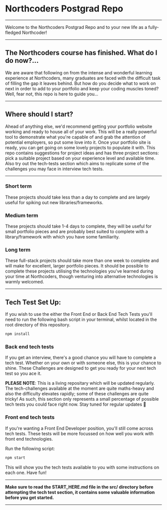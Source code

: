 # Northcoders Postgrad Repo

---

Welcome to the Northcoders Postgrad Repo and to your new life as a fully-fledged Northcoder!



---

## The Northcoders course has finished. What do I do now?...

We are aware that following on from the intense and wonderful learning experience at Northcoders, many graduates are faced with the difficult task of filling the gap it leaves behind. But how do you decide what to work on next in order to add to your portfolio and keep your coding muscles toned? Well, fear not, this repo is here to guide you...

---

## Where should I start?

Ahead of anything else, we'd recommend getting your portfolio website working and ready to house all of your work. This will be a really powerful tool to demonstrate what you're capable of and grab the attention of potential employers, so put some love into it. Once your portfolio site is ready, you can get going on some lovely projects to populate it with.
This repo contains suggestions for project ideas and has three project sections: pick a suitable project based on your experience level and available time. Also try out the tech-tests section which aims to replicate some of the challenges you may face in interview tech tests.

---

### **Short term**

These projects should take less than a day to complete and are largely useful for spiking out new libraries/frameworks.

### **Medium term**

These projects should take 1-4 days to complete, they will be useful for small portfolio pieces and are probably best suited to complete with a library/framework with which you have some familiarity.

### **Long term**

These full-stack projects should take more than one week to complete and will make for excellent, larger portfolio pieces. It should be possible to complete these projects utilising the technologies you've learned during your time at Northcoders, though venturing into alternative technologies is warmly welcomed.

---

## Tech Test Set Up:

If you wish to use the either the Front End or Back End Tech Tests you'll need to run the following bash script in your terminal, whilst located in the root directory of this repository.

```bash
npm install
```



### **Back end tech tests**

If you get an interview, there's a good chance you will have to complete a tech test. Whether on your own or with someone else, this is your chance to shine. These Challenges are designed to get you ready for your next tech test so you ace it. 

**PLEASE NOTE**: This is a living repositary which will be updated regularly. The tech-challenges available at the moment are quite maths-heavy and also the difficulty elevates rapidly; some of these challenges are quite tricky! As such, this section only represents a small percentage of possible tech tests you could face right now. Stay tuned for regular updates 🚀

### **Front end tech tests**

If you're wanting a Front End Developer position, you'll still come across tech tests. These tests will be more focussed on how well you work with front end technologies.

Run the following script:

```bash
npm start
```

This will show you the tech tests available to you with some instructions on each one. Have fun!

---

**Make sure to read the START_HERE.md file in the src/ directory before attempting the tech test section, it contains some valuable information before you get started.**

---
